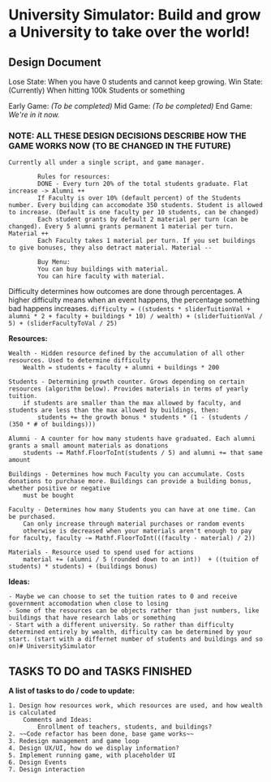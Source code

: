 # University Simulator: Build and grow a University to take over the world!

## Design Document

Lose State: When you have 0 students and cannot keep growing.
Win State: (Currently) When hitting 100k Students or something

Early Game: *(To be completed)*
Mid Game: *(To be completed)*
End Game: *We're in it now.*


### NOTE: ALL THESE DESIGN DECISIONS DESCRIBE HOW THE GAME WORKS NOW (TO BE CHANGED IN THE FUTURE)
	Currently all under a single script, and game manager.

			Rules for resources:
			DONE - Every turn 20% of the total students graduate. Flat increase -> Alumni ++
			If Faculty is over 10% (default percent) of the Students number. Every building can accomodate 350 students. Student is allowed to increase. (Default is one faculty per 10 students, can be changed)
			Each student grants by default 2 material per turn (can be changed). Every 5 alumni grants permanent 1 material per turn. Material ++
			Each Faculty takes 1 material per turn. If you set buildings to give bonuses, they also detract material. Material --

			Buy Menu:
			You can buy buildings with material.
			You can hire faculty with material.

Difficulty determines how outcomes are done through percentages. A higher difficulty means when an event happens, the percentage something bad happens increases.
    `difficulty = ((students * sliderTuitionVal + alumni * 2 + faculty + buildings * 10) / wealth) + (sliderTuitionVal / 5) + (sliderFacultyToVal / 25)`

**Resources:**

	Wealth - Hidden resource defined by the accumulation of all other resources. Used to determine difficulty
		Wealth = students + faculty + alumni + buildings * 200

	Students - Determining growth counter. Grows depending on certain resources (algorithm below). Provides materials in terms of yearly tuition.
		if students are smaller than the max allowed by faculty, and students are less than the max allowed by buildings, then:
			students += the growth bonus * students * (1 - (students / (350 * # of buildings)))

	Alumni - A counter for how many students have graduated. Each alumni grants a small amount materials as donations
		students -= Mathf.FloorToInt(students / 5) and alumni += that same amount

	Buildings - Determines how much Faculty you can accumulate. Costs donations to purchase more. Buildings can provide a building bonus, whether positive or negative
		must be bought

	Faculty - Determines how many Students you can have at one time. Can be purchased.
		Can only increase through material purchases or random events
		otherwise is decreased when your materials aren't enough to pay for faculty, faculty -= Mathf.FloorToInt(((faculty - material) / 2))

	Materials - Resource used to spend used for actions
		material += (alumni / 5 (rounded down to an int))  + ((tuition of students) * students) + (buildings bonus)

**Ideas:**

	- Maybe we can choose to set the tuition rates to 0 and receive government accomodation when close to losing
	- Some of the resources can be objects rather than just numbers, like buildings that have research labs or something
	- Start with a different university. So rather than difficulty determined entirely by wealth, difficulty can be determined by your start. (start with a differnet number of students and buildings and so on)# UniversitySimulator


## TASKS TO DO and TASKS FINISHED

**A list of tasks to do / code to update:**

	1. Design how resources work, which resources are used, and how wealth is calculated
		Comments and Ideas: 
			Enrollment of teachers, students, and buildings?
	2. ~~Code refactor has been done, base game works~~
	3. Redesign management and game loop
	4. Design UX/UI, how do we display information?
	5. Implement running game, with placeholder UI
	6. Design Events
	7. Design interaction
